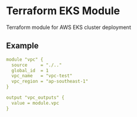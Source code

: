 # Terraform EKS Module

Terraform module for AWS EKS cluster deployment

## Example

```yaml
module "vpc" {
  source     = "./.."
  global_id  = 1
  vpc_name   = "vpc-test"
  vpc_region = "ap-southeast-1"
}

output "vpc_outputs" {
  value = module.vpc
}
```

